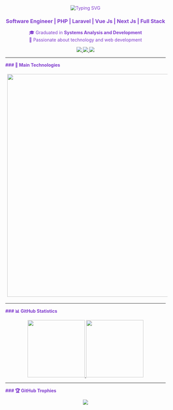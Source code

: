 <!-- Banner / Header -->
<div align="center" style="color:#7F3ACE">
  <img src="https://readme-typing-svg.demolab.com?font=Fira+Code&pause=1000&color=7F3ACE&center=true&vCenter=true&width=435&lines=Gabriel+Boeira;Building+the+future;Turning+ideas+into+digital+reality" alt="Typing SVG" />
</div>

<h3 align="center" style="color:#7F3ACE">Software Engineer | PHP | Laravel | Vue Js | Next Js | Full Stack</h3>

<p align="center" style="color:#7F3ACE">
🎓 Graduated in <strong style="color:#7F3ACE">Systems Analysis and Development</strong><br>
🚀 Passionate about technology and web development
</p>

<p align="center" style="color:#7F3ACE">
  <a href="https://www.linkedin.com/in/gabrielmboeira/">
    <img src="https://img.shields.io/badge/LinkedIn-0A66C2?style=for-the-badge&logo=linkedin&logoColor=white"/>
  </a>
  <a href="mailto:gabrielmboeira@gmail.com">
    <img src="https://img.shields.io/badge/Gmail-EA4335?style=for-the-badge&logo=gmail&logoColor=white"/>
  </a>
  <a href="https://gabrielboeira.com">
    <img src="https://img.shields.io/badge/Portfolio-000000?style=for-the-badge&logo=react&logoColor=white"/>
  </a>
</p>

---

<span style="color:#7F3ACE"><strong>### 🧠 Main Technologies</strong></span>

<p align="left" style="color:#7F3ACE">
  <img src="https://skillicons.dev/icons?i=laravel,php,vue,react,next,ts,js,html,css,tailwind,nodejs,postgres,mysql,git,docker" width="1200" height="700" style="margin: 6px;" />
</p>

---

<span style="color:#7F3ACE"><strong>### 📊 GitHub Statistics</strong></span>

<div align="center" style="color:#7F3ACE">
  <a href="https://github.com/GabrielMBoeira">
    <img height="180em" src="https://github-readme-stats.vercel.app/api?username=GabrielMBoeira&show_icons=true&theme=radical&count_private=true&include_all_commits=true&custom_title=Gabriel%27s%20GitHub%20Stats" />
    <img height="180em" src="https://github-readme-stats.vercel.app/api/top-langs/?username=GabrielMBoeira&layout=compact&theme=radical&hide=html,css&langs_count=8" />
  </a>
</div>

---

<span style="color:#7F3ACE"><strong>### 🏆 GitHub Trophies</strong></span>

<div align="center" style="color:#7F3ACE">
  <img src="https://github-profile-trophy.vercel.app/?username=GabrielMBoeira&theme=oldie&no-frame=true&row=1&column=7" />
</div>
